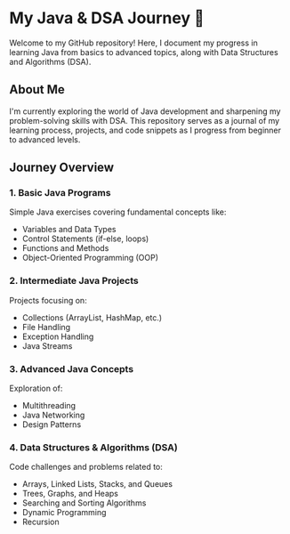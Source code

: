 # My Java & DSA Journey 🚀

Welcome to my GitHub repository! Here, I document my progress in learning Java from basics to advanced topics, along with Data Structures and Algorithms (DSA). 

## About Me
I'm currently exploring the world of Java development and sharpening my problem-solving skills with DSA. This repository serves as a journal of my learning process, projects, and code snippets as I progress from beginner to advanced levels.

## Journey Overview

### 1. **Basic Java Programs**
Simple Java exercises covering fundamental concepts like:
- Variables and Data Types
- Control Statements (if-else, loops)
- Functions and Methods
- Object-Oriented Programming (OOP)

### 2. **Intermediate Java Projects**
Projects focusing on:
- Collections (ArrayList, HashMap, etc.)
- File Handling
- Exception Handling
- Java Streams

### 3. **Advanced Java Concepts**
Exploration of:
- Multithreading
- Java Networking
- Design Patterns

### 4. **Data Structures & Algorithms (DSA)**
Code challenges and problems related to:
- Arrays, Linked Lists, Stacks, and Queues
- Trees, Graphs, and Heaps
- Searching and Sorting Algorithms
- Dynamic Programming
- Recursion
